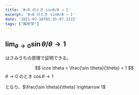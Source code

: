 ```yaml
---
title: 'θ→0 のとき sinθ/θ → 1'
excerpt: 'θ→0 のとき sinθ/θ → 1'
date: '2021-07-16T05:35:07.322Z'
tags: ["解析学"]
---
```


## $\lim_{\theta \rightarrow 0}\sin \theta / \theta \rightarrow 1$

はさみうちの原理で証明できる。

$$
\cos \theta < \frac{\sin \theta}{\theta} < 1
$$
$\theta \rightarrow 0$ のとき 
$\cos \theta \rightarrow 1$

となり、$\frac{\sin \theta}{\theta} \rightarrow 1$

